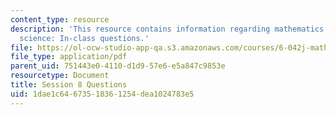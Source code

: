 ```yaml
---
content_type: resource
description: 'This resource contains information regarding mathematics for computer
  science: In-class questions.'
file: https://ol-ocw-studio-app-qa.s3.amazonaws.com/courses/6-042j-mathematics-for-computer-science-spring-2015/1dae1c64673518361254dea1024783e5_MIT6_042JS15_cp8.pdf
file_type: application/pdf
parent_uid: 751443e0-4110-d1d9-57e6-e5a847c9853e
resourcetype: Document
title: Session 8 Questions
uid: 1dae1c64-6735-1836-1254-dea1024783e5
---
```

